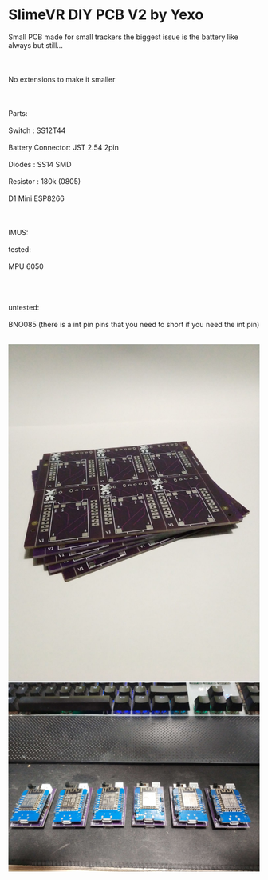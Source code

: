 # SlimeVR DIY PCB V2 by Yexo 
Small PCB made for small trackers the biggest issue is the battery like always but still...</br></br>
</br></br>
No extensions to make it smaller
</br></br>
</br></br>
Parts: </br></br>
Switch : SS12T44
</br></br>
Battery Connector: JST 2.54 2pin
</br></br>
Diodes : SS14 SMD
</br></br>
Resistor : 180k (0805)
</br></br>
D1 Mini ESP8266
</br></br>
</br></br>
IMUS:</br></br>
 tested:</br></br>
 MPU 6050</br></br></br></br>

 untested:</br></br>
 BNO085 (there is a int pin pins that you need to short if you need the int pin)</br></br>

<img src="pcb.jpg">

<img src="trackers.jpg">